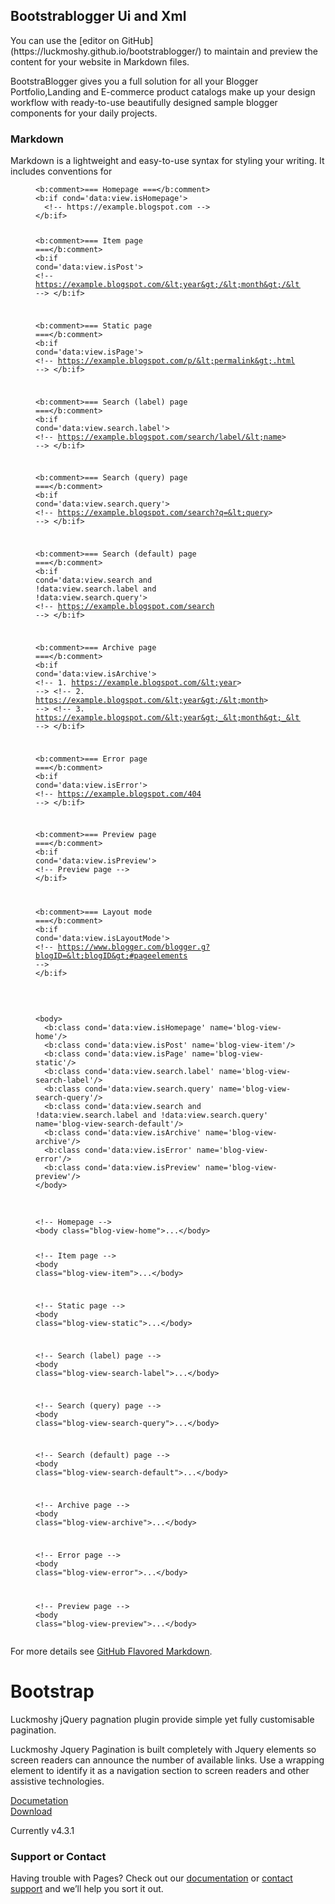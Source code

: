 ## Bootstrablogger Ui and Xml
<link rel="stylesheet" href="https://stackpath.bootstrapcdn.com/bootstrap/4.4.1/css/bootstrap.min.css" integrity="sha384-Vkoo8x4CGsO3+Hhxv8T/Q5PaXtkKtu6ug5TOeNV6gBiFeWPGFN9MuhOf23Q9Ifjh" crossorigin="anonymous">
You can use the [editor on GitHub](https://luckmoshy.github.io/bootstrablogger/) to maintain and preview the content for your website in Markdown files.

BootstraBlogger gives you a full solution for all your Blogger Portfolio,Landing and E-commerce product catalogs make up your design workflow with ready-to-use beautifully designed sample blogger components for your daily projects. 
### Markdown

Markdown is a lightweight and easy-to-use syntax for styling your writing. It includes conventions for

<figure class="highlight"><pre><code class="language-html" data-lang="html"><span class="nt">&lt;b:comment&gt;</span>=== Homepage ===<span class="nt">&lt;/b:comment&gt;</span>
<span class="nt">&lt;b:if</span> <span class="na">cond=</span><span class="s">'data:view.isHomepage'</span><span class="nt">&gt;</span>
  <span class="c">&lt;!-- https://example.blogspot.com --&gt;</span>
<span class="nt">&lt;/b:if&gt;</span>

<span class="nt">&lt;b:comment&gt;</span>=== Item page ===<span class="nt">&lt;/b:comment&gt;</span>
<span class="nt">&lt;b:if</span> <span class="na">cond=</span><span class="s">'data:view.isPost'</span><span class="nt">&gt;</span>
  <span class="c">&lt;!-- https://example.blogspot.com/&lt;year&gt;/&lt;month&gt;/&lt;permalink&gt;.html --&gt;</span>
<span class="nt">&lt;/b:if&gt;</span>

<span class="nt">&lt;b:comment&gt;</span>=== Static page ===<span class="nt">&lt;/b:comment&gt;</span>
<span class="nt">&lt;b:if</span> <span class="na">cond=</span><span class="s">'data:view.isPage'</span><span class="nt">&gt;</span>
  <span class="c">&lt;!-- https://example.blogspot.com/p/&lt;permalink&gt;.html --&gt;</span>
<span class="nt">&lt;/b:if&gt;</span>

<span class="nt">&lt;b:comment&gt;</span>=== Search (label) page ===<span class="nt">&lt;/b:comment&gt;</span>
<span class="nt">&lt;b:if</span> <span class="na">cond=</span><span class="s">'data:view.search.label'</span><span class="nt">&gt;</span>
  <span class="c">&lt;!-- https://example.blogspot.com/search/label/&lt;name&gt; --&gt;</span>
<span class="nt">&lt;/b:if&gt;</span>

<span class="nt">&lt;b:comment&gt;</span>=== Search (query) page ===<span class="nt">&lt;/b:comment&gt;</span>
<span class="nt">&lt;b:if</span> <span class="na">cond=</span><span class="s">'data:view.search.query'</span><span class="nt">&gt;</span>
  <span class="c">&lt;!-- https://example.blogspot.com/search?q=&lt;query&gt; --&gt;</span>
<span class="nt">&lt;/b:if&gt;</span>

<span class="nt">&lt;b:comment&gt;</span>=== Search (default) page ===<span class="nt">&lt;/b:comment&gt;</span>
<span class="nt">&lt;b:if</span> <span class="na">cond=</span><span class="s">'data:view.search and !data:view.search.label and !data:view.search.query'</span><span class="nt">&gt;</span>
  <span class="c">&lt;!-- https://example.blogspot.com/search --&gt;</span>
<span class="nt">&lt;/b:if&gt;</span>

<span class="nt">&lt;b:comment&gt;</span>=== Archive page ===<span class="nt">&lt;/b:comment&gt;</span>
<span class="nt">&lt;b:if</span> <span class="na">cond=</span><span class="s">'data:view.isArchive'</span><span class="nt">&gt;</span>
  <span class="c">&lt;!-- 1. https://example.blogspot.com/&lt;year&gt; --&gt;</span>
  <span class="c">&lt;!-- 2. https://example.blogspot.com/&lt;year&gt;/&lt;month&gt; --&gt;</span>
  <span class="c">&lt;!-- 3. https://example.blogspot.com/&lt;year&gt;_&lt;month&gt;_&lt;day&gt;_archive.html --&gt;</span>
<span class="nt">&lt;/b:if&gt;</span>

<span class="nt">&lt;b:comment&gt;</span>=== Error page ===<span class="nt">&lt;/b:comment&gt;</span>
<span class="nt">&lt;b:if</span> <span class="na">cond=</span><span class="s">'data:view.isError'</span><span class="nt">&gt;</span>
  <span class="c">&lt;!-- https://example.blogspot.com/404 --&gt;</span>
<span class="nt">&lt;/b:if&gt;</span>

<span class="nt">&lt;b:comment&gt;</span>=== Preview page ===<span class="nt">&lt;/b:comment&gt;</span>
<span class="nt">&lt;b:if</span> <span class="na">cond=</span><span class="s">'data:view.isPreview'</span><span class="nt">&gt;</span>
  <span class="c">&lt;!-- Preview page --&gt;</span>
<span class="nt">&lt;/b:if&gt;</span>

<span class="nt">&lt;b:comment&gt;</span>=== Layout mode ===<span class="nt">&lt;/b:comment&gt;</span>
<span class="nt">&lt;b:if</span> <span class="na">cond=</span><span class="s">'data:view.isLayoutMode'</span><span class="nt">&gt;</span>
  <span class="c">&lt;!-- https://www.blogger.com/blogger.g?blogID=&lt;blogID&gt;#pageelements --&gt;</span>
<span class="nt">&lt;/b:if&gt;</span></code></pre></figure>
<br/>
<figure class="highlight"><pre><code class="language-html" data-lang="html"><span class="nt">&lt;body&gt;</span>
  <span class="nt">&lt;b:class</span> <span class="na">cond=</span><span class="s">'data:view.isHomepage'</span> <span class="na">name=</span><span class="s">'blog-view-home'</span><span class="nt">/&gt;</span>
  <span class="nt">&lt;b:class</span> <span class="na">cond=</span><span class="s">'data:view.isPost'</span> <span class="na">name=</span><span class="s">'blog-view-item'</span><span class="nt">/&gt;</span>
  <span class="nt">&lt;b:class</span> <span class="na">cond=</span><span class="s">'data:view.isPage'</span> <span class="na">name=</span><span class="s">'blog-view-static'</span><span class="nt">/&gt;</span>
  <span class="nt">&lt;b:class</span> <span class="na">cond=</span><span class="s">'data:view.search.label'</span> <span class="na">name=</span><span class="s">'blog-view-search-label'</span><span class="nt">/&gt;</span>
  <span class="nt">&lt;b:class</span> <span class="na">cond=</span><span class="s">'data:view.search.query'</span> <span class="na">name=</span><span class="s">'blog-view-search-query'</span><span class="nt">/&gt;</span>
  <span class="nt">&lt;b:class</span> <span class="na">cond=</span><span class="s">'data:view.search and !data:view.search.label and !data:view.search.query'</span> <span class="na">name=</span><span class="s">'blog-view-search-default'</span><span class="nt">/&gt;</span>
  <span class="nt">&lt;b:class</span> <span class="na">cond=</span><span class="s">'data:view.isArchive'</span> <span class="na">name=</span><span class="s">'blog-view-archive'</span><span class="nt">/&gt;</span>
  <span class="nt">&lt;b:class</span> <span class="na">cond=</span><span class="s">'data:view.isError'</span> <span class="na">name=</span><span class="s">'blog-view-error'</span><span class="nt">/&gt;</span>
  <span class="nt">&lt;b:class</span> <span class="na">cond=</span><span class="s">'data:view.isPreview'</span> <span class="na">name=</span><span class="s">'blog-view-preview'</span><span class="nt">/&gt;</span>
<span class="nt">&lt;/body&gt;</span></code></pre></figure>
<br/>
<figure class="highlight"><pre><code class="language-html" data-lang="html"><span class="c">&lt;!-- Homepage --&gt;</span>
<span class="nt">&lt;body</span> <span class="na">class=</span><span class="s">"blog-view-home"</span><span class="nt">&gt;</span>...<span class="nt">&lt;/body&gt;</span>

<span class="c">&lt;!-- Item page --&gt;</span>
<span class="nt">&lt;body</span> <span class="na">class=</span><span class="s">"blog-view-item"</span><span class="nt">&gt;</span>...<span class="nt">&lt;/body&gt;</span>

<span class="c">&lt;!-- Static page --&gt;</span>
<span class="nt">&lt;body</span> <span class="na">class=</span><span class="s">"blog-view-static"</span><span class="nt">&gt;</span>...<span class="nt">&lt;/body&gt;</span>

<span class="c">&lt;!-- Search (label) page --&gt;</span>
<span class="nt">&lt;body</span> <span class="na">class=</span><span class="s">"blog-view-search-label"</span><span class="nt">&gt;</span>...<span class="nt">&lt;/body&gt;</span>

<span class="c">&lt;!-- Search (query) page --&gt;</span>
<span class="nt">&lt;body</span> <span class="na">class=</span><span class="s">"blog-view-search-query"</span><span class="nt">&gt;</span>...<span class="nt">&lt;/body&gt;</span>

<span class="c">&lt;!-- Search (default) page --&gt;</span>
<span class="nt">&lt;body</span> <span class="na">class=</span><span class="s">"blog-view-search-default"</span><span class="nt">&gt;</span>...<span class="nt">&lt;/body&gt;</span>

<span class="c">&lt;!-- Archive page --&gt;</span>
<span class="nt">&lt;body</span> <span class="na">class=</span><span class="s">"blog-view-archive"</span><span class="nt">&gt;</span>...<span class="nt">&lt;/body&gt;</span>

<span class="c">&lt;!-- Error page --&gt;</span>
<span class="nt">&lt;body</span> <span class="na">class=</span><span class="s">"blog-view-error"</span><span class="nt">&gt;</span>...<span class="nt">&lt;/body&gt;</span>

<span class="c">&lt;!-- Preview page --&gt;</span>
<span class="nt">&lt;body</span> <span class="na">class=</span><span class="s">"blog-view-preview"</span><span class="nt">&gt;</span>...<span class="nt">&lt;/body&gt;</span></code></pre></figure>
For more details see [GitHub Flavored Markdown](https://guides.github.com/features/mastering-markdown/).

### 

<div class="col-md-6 order-md-1 text-center text-md-left pr-md-5">
        <h1 class="mb-3 bd-text-purple-bright">Bootstrap</h1>
        <p class="lead">
Luckmoshy jQuery pagnation plugin  provide simple yet fully customisable pagination. </p>
        <p class="lead mb-4">
 <span class="s f-bold">Luckmoshy Jquery Pagination</span> is built completely with  Jquery elements so screen readers can announce the number of available links. Use a wrapping 
 element to identify it as a navigation section to screen readers and other assistive technologies.        </p>
        <div class="row mx-n2">
         <nav aria-label="Page navigation example mt-5">
 <ul id="luckmoshy" class="pagination pagination ">
   <!--luckmoshypagnation page are paging here-->
   </ul>
        </nav></div>
		<div class="row mx-n2 mt-5 mb-5 py-5">
          <div class="col-md px-2">
            <a href="pagnation.html" class="btn btn-lg btn-secondary w-100 mb-3" onclick="ga('send', 'event', 'Jumbotron actions', 'Get started', 'Get started');">Documetation</a>
          </div>
          <div class="col-md px-2">
            <a href="/docs/4.3/getting-started/download/" class="btn btn-lg btn-outline-secondary w-100 mb-3" onclick="ga('send', 'event', 'Jumbotron actions', 'Download', 'Download 4.3.1');">Download</a>
          </div>
        </div>
        <p class="text-muted mb-0">
          Currently v4.3.1
        </p>
      </div>

### Support or Contact

Having trouble with Pages? Check out our [documentation](https://help.github.com/categories/github-pages-basics/) or [contact support](https://github.com/contact) and we’ll help you sort it out.
